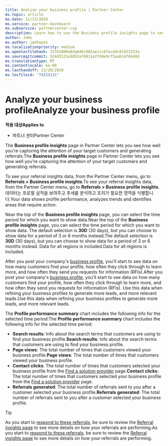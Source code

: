 ```yaml
---
title: Analyze your business profile | Partner Center
ms.topic: article
ms.date: 11/13/2019
ms.service: partner-dashboard
ms.subservice: partnercenter-csp
description: Learn how to use the Business profile insights page to see how well you're capturing the attention of your target customers and generating referrals.
author: JnHs
ms.author: jenhayes
ms.localizationpriority: medium
ms.openlocfilehash: 33763800e8da6d6c082aeccc67acddc01653313a
ms.sourcegitcommit: 524d3121e5053a74911e2fd4e9cf5aab14f6b48d
ms.translationtype: MT
ms.contentlocale: ko-KR
ms.lasthandoff: 11/20/2019
ms.locfileid: "74253131"
---
```

# <a name="analyze-your-business-profile"></a><span data-ttu-id="0cfa0-103">Analyze your business profile</span><span class="sxs-lookup"><span data-stu-id="0cfa0-103">Analyze your business profile</span></span>
<!-- 
https://go.microsoft.com/fwlink/?linkid=849120
-->

<span data-ttu-id="0cfa0-104">**적용 대상**</span><span class="sxs-lookup"><span data-stu-id="0cfa0-104">**Applies to**</span></span>

- <span data-ttu-id="0cfa0-105">파트너 센터</span><span class="sxs-lookup"><span data-stu-id="0cfa0-105">Partner Center</span></span>

<span data-ttu-id="0cfa0-106">The **Business profile insights** page in Partner Center lets you see how well you're capturing the attention of your target customers and generating referrals.</span><span class="sxs-lookup"><span data-stu-id="0cfa0-106">The **Business profile insights** page in Partner Center lets you see how well you're capturing the attention of your target customers and generating referrals.</span></span>

<span data-ttu-id="0cfa0-107">To see your referral insights data, from the Partner Center menu, go to **Referrals > Business profile insights**.</span><span class="sxs-lookup"><span data-stu-id="0cfa0-107">To see your referral insights data, from the Partner Center menu, go to **Referrals > Business profile insights**.</span></span> <span data-ttu-id="0cfa0-108">데이터는 프로필 실적을 보여주고 추세를 분석하고 조치가 필요한 영역을 식별합니다.</span><span class="sxs-lookup"><span data-stu-id="0cfa0-108">Your data shows profile performance, analyzes trends and identifies areas that require action.</span></span>

<span data-ttu-id="0cfa0-109">Near the top of the **Business profile insights** page, you can select the time period for which you want to show data.</span><span class="sxs-lookup"><span data-stu-id="0cfa0-109">Near the top of the **Business profile insights** page, you can select the time period for which you want to show data.</span></span> <span data-ttu-id="0cfa0-110">The default selection is **30D** (30 days), but you can choose to show data for a period of 3 or 6 months instead.</span><span class="sxs-lookup"><span data-stu-id="0cfa0-110">The default selection is **30D** (30 days), but you can choose to show data for a period of 3 or 6 months instead.</span></span> <span data-ttu-id="0cfa0-111">Data for all regions is included.</span><span class="sxs-lookup"><span data-stu-id="0cfa0-111">Data for all regions is included.</span></span>

<span data-ttu-id="0cfa0-112">After you post your company's [business profile](create-a-marketing-profile.md), you'll start to see data on how many customers find your profile, how often they click through to learn more, and how often they send you requests for information (RFIs).</span><span class="sxs-lookup"><span data-stu-id="0cfa0-112">After you post your company's [business profile](create-a-marketing-profile.md), you'll start to see data on how many customers find your profile, how often they click through to learn more, and how often they send you requests for information (RFIs).</span></span> <span data-ttu-id="0cfa0-113">Use this data when refining your business profiles to generate more leads, and more relevant leads.</span><span class="sxs-lookup"><span data-stu-id="0cfa0-113">Use this data when refining your business profiles to generate more leads, and more relevant leads.</span></span>

<span data-ttu-id="0cfa0-114">The **Profile performance summary** chart includes the following info for the selected time period:</span><span class="sxs-lookup"><span data-stu-id="0cfa0-114">The **Profile performance summary** chart includes the following info for the selected time period:</span></span>

- <span data-ttu-id="0cfa0-115">**Search results**: Info about the search terms that customers are using to find your business profile.</span><span class="sxs-lookup"><span data-stu-id="0cfa0-115">**Search results**: Info about the search terms that customers are using to find your business profile.</span></span>
- <span data-ttu-id="0cfa0-116">**Page views**: The total number of times that customers viewed your business profile.</span><span class="sxs-lookup"><span data-stu-id="0cfa0-116">**Page views**: The total number of times that customers viewed your business profile.</span></span>
- <span data-ttu-id="0cfa0-117">**Contact clicks**: The total number of times that customers selected your business profile from the [Find a solution provider](https://www.microsoft.com/solution-providers/home) page.</span><span class="sxs-lookup"><span data-stu-id="0cfa0-117">**Contact clicks**: The total number of times that customers selected your business profile from the [Find a solution provider](https://www.microsoft.com/solution-providers/home) page.</span></span>
- <span data-ttu-id="0cfa0-118">**Referrals generated**: The total number of referrals sent to you after a customer selected your business profile.</span><span class="sxs-lookup"><span data-stu-id="0cfa0-118">**Referrals generated**: The total number of referrals sent to you after a customer selected your business profile.</span></span>

> [!TIP]
> <span data-ttu-id="0cfa0-119">As you start to [respond to these referrals](responding-to-referrals.md), be sure to review the [Referral insights page](referral-insights.md) to see more details on how your referrals are performing.</span><span class="sxs-lookup"><span data-stu-id="0cfa0-119">As you start to [respond to these referrals](responding-to-referrals.md), be sure to review the [Referral insights page](referral-insights.md) to see more details on how your referrals are performing.</span></span>
